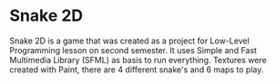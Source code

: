 # Snake 2D 

Snake 2D is a game that was created as a project for Low-Level Programming lesson on second semester. It uses Simple and Fast Multimedia Library (SFML) as basis to run everything. Textures were created with Paint, there are 4 different snake's and 6 maps to play.
